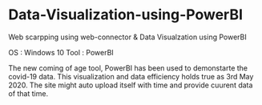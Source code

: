 # Data-Visualization-using-PowerBI
Web scarpping using web-connector &amp; Data Visualzation using PowerBI 


OS : Windows 10
Tool : PowerBI

The new coming of age tool, PowerBI has been used to demonstarte the covid-19 data.
This visualization and data efficiency holds true as 3rd May 2020. The site might auto upload itself with time and provide cuurent data of that time. 
